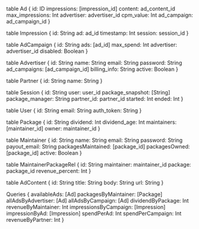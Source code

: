table Ad {
  id: ID
  impressions: [impression_id]
  content: ad_content_id
  max_impressions: Int
  advertiser: advertiser_id
  cpm_value: Int
  ad_campaign: ad_campaign_id
}

table Impression {
  id: String
  ad: ad_id
  timestamp: Int
  session: session_id
}

table AdCampaign {
  id: String
  ads: [ad_id]
  max_spend: Int
  advertiser: advertiser_id
  disabled: Boolean
}

table Advertiser {
  id: String
  name: String
  email: String
  password: String
  ad_campaigns: [ad_campaign_id]
  billing_info: String
  active: Boolean
}

table Partner {
  id: String
  name: String
}

table Session {
  id: String
  user: user_id
  package_snapshot: [String]
  package_manager: String
  partner_id: partner_id
  started: Int
  ended: Int
}

table User {
  id: String
  email: String
  auth_token: String
}

table Package {
  id: String
  dividend: Int
  dividend_age: Int
  maintainers: [maintainer_id]
  owner: maintainer_id
}

table Maintainer {
  id: String
  name: String
  email: String
  password: String
  payout_email: String
  packagesMaintained: [package_id]
  packagesOwned: [package_id]
  active: Boolean
}

table MaintainerPackageRel {
  id: String
  maintainer: maintainer_id
  package: package_id
  revenue_percent: Int
}

table AdContent {
  id: String
  title: String
  body: String
  url: String
}

Queries {
  availableAds: [Ad]
  packagesByMaintainer: [Package]
  allAdsByAdvertiser: [Ad]
  allAdsByCampaign: [Ad]
  dividendByPackage: Int
  revenueByMaintainer: Int
  impressionsByCampaign: [Impression]
  impressionByAd: [Impression]
  spendPerAd: Int
  spendPerCampaign: Int
  revenueByPartner: Int
}

